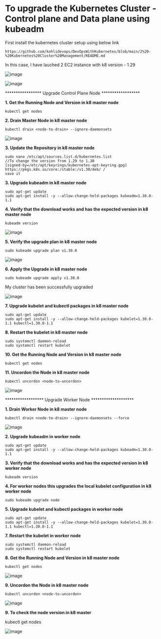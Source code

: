 # To upgrade the Kubernetes Cluster - Control plane and Data plane using kubeadm

First install the kubernetes cluster setup using below link

```
https://github.com/kohlidevops/DevOpsWithKubernetes/blob/main/2%20-%20Kubernetes%20Cluster%20Management/README.md
```

In this case, I have lauched 2 EC2 instance with k8 version - 1.29

![image](https://github.com/user-attachments/assets/86e61376-6911-4651-bfbe-d2172a00f609)

![image](https://github.com/user-attachments/assets/dd48972a-f453-4389-b37b-b69b99e49f99)


***************** Upgrade Control Plane Node ******************

**1. Get the Running Node and Version in k8 master node**

    kubectl get nodes


**2. Drain Master Node in k8 master node**

    kubectl drain <node-to-drain> --ignore-daemonsets

![image](https://github.com/user-attachments/assets/41cf5cde-eb4e-44d1-8a20-1ef05ee4958d)

**3. Update the Repository in k8 master node**

    sudo nano /etc/apt/sources.list.d/kubernetes.list
    //To change the version from 1.29 to 1.30
    [signed-by=/etc/apt/keyrings/kubernetes-apt-keyring.gpg] https://pkgs.k8s.io/core:/stable:/v1.30/deb/ /
    save it
     
**3. Upgrade kubeadm in k8 master node**

    sudo apt-get update
    sudo apt-get install -y --allow-change-held-packages kubeadm=1.30.0-1.1


**4. Verify that the download works and has the expected version in k8 master node**

    kubeadm version

![image](https://github.com/user-attachments/assets/5ab72169-3306-4941-8173-3d4b1b446912)


**5. Verify the upgrade plan in k8 master node**

    sudo kubeadm upgrade plan v1.30.0

![image](https://github.com/user-attachments/assets/cdd78f04-cabe-4799-a674-15e13f4b6d6c)


**6. Apply the Upgrade in k8 master node**

    sudo kubeadm upgrade apply v1.30.0

My cluster has been successfully upgraded

![image](https://github.com/user-attachments/assets/00747bfc-2f20-4074-b648-764990c63244)

**7. Upgrade kubelet and kubectl packages in k8 master node**

    sudo apt-get update
    sudo apt-get install -y --allow-change-held-packages kubelet=1.30.0-1.1 kubectl=1.30.0-1.1


**8. Restart the kubelet in k8 master node**

    sudo systemctl daemon-reload
    sudo systemctl restart kubelet


**10. Get the Running Node and Version in k8 master node**

    kubectl get nodes


**11. Uncordon the Node in k8 master node**

    kubectl uncordon <node-to-uncordon>

![image](https://github.com/user-attachments/assets/76b4fee8-0fee-45e3-af83-b2c215856beb)


  ****************** Upgrade Worker Node ********************


**1. Drain Worker Node in k8 master node**

    kubectl drain <node-to-drain> --ignore-daemonsets --force

![image](https://github.com/user-attachments/assets/d284b6f4-7ceb-4846-b811-33ccf6afdfe2)

**2. Upgrade kubeadm in worker node**

    sudo apt-get update
    sudo apt-get install -y --allow-change-held-packages kubeadm=1.30.0-1.1


**3. Verify that the download works and has the expected version in k8 worker node**

    kubeadm version


**4. For worker nodes this upgrades the local kubelet configuration in k8 worker node**

    sudo kubeadm upgrade node


**5. Upgrade kubelet and kubectl packages in worker node**

    sudo apt-get update
    sudo apt-get install -y --allow-change-held-packages kubelet=1.30.0-1.1 kubectl=1.30.0-1.1


**7. Restart the kubelet in worker node**

    sudo systemctl daemon-reload
    sudo systemctl restart kubelet


**8. Get the Running Node and Version in k8 master node**

    kubectl get nodes

![image](https://github.com/user-attachments/assets/be384446-d24c-445f-a172-e981ad922703)


**9. Uncordon the Node in k8 master node**

    kubectl uncordon <node-to-uncordon>

![image](https://github.com/user-attachments/assets/2e808874-6241-4619-8b81-75dc5c942763)

**9. To check the node version in k8 master**

   kubectl get nodes

![image](https://github.com/user-attachments/assets/4280a87c-aa6b-48c1-8a51-de121ca478b3)
